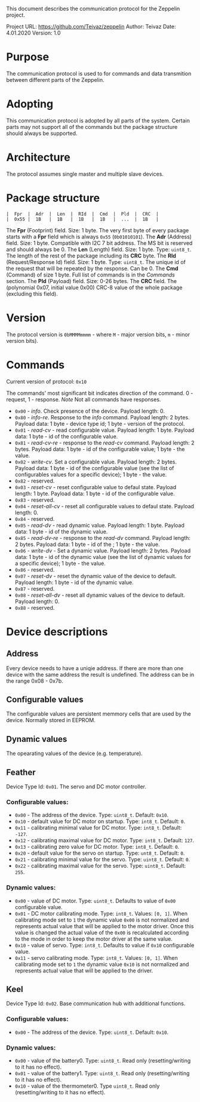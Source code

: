 This document describes the communication protocol for the Zeppelin project.

Project URL: https://github.com/Teivaz/zeppelin
Author: Teivaz
Date: 4.01.2020
Version: 1.0

# Purpose
The communication protocol is used to for commands and data transmition between different parts of the Zeppelin.

# Adopting
This communication protocol is adopted by all parts of the system. Certain parts may not support all of the commands but the package structure should always be supported.

# Architecture
The protocol assumes single master and multiple slave devices.

# Package structure

```
|  Fpr  |  Adr  |  Len  |  RId  |  Cmd  |  Pld  |  CRC  |
|  0x55 |  1B   |  1B   |  1B   |  1B   |  ...  |  1B   |
```

The **Fpr** (Footprint) field. Size: 1 byte. The very first byte of every package starts with a **Fpr** field which is always `0x55` (`0b01010101`).
The **Adr** (Address) field. Size: 1 byte. Compatible with I2C 7 bit address. The MS bit is reserved and should always be 0.
The **Len** (Length) field. Size: 1 byte. Type: `uint8_t`. The length of the rest of the package including its **CRC** byte.
The **RId** (Request/Response Id) field. Size: 1 byte. Type: `uint8_t`. The unique id of the request that will be repeated by the response. Can be 0.
The **Cmd** (Command) of size 1 byte. Full list of commands is in the *Commands* section.
The **Pld** (Payload) field. Size: 0-26 bytes.
The **CRC** field. The (polynomial 0x07, initial value 0x00) CRC-8 value of the whole package (excluding this field).

# Version
The protocol version is `0bMMMMmmmm` - where `M` - major version bits, `m` - minor version bits).

# Commands
Current version of protocol: `0x10`

The commands' most significant bit indicates direction of the command. 0 - request, 1 - response.
*Note* Not all commands have responses.

- `0x00` - *info*. Check presence of the device. Payload length: 0.
- `0x80` - *info-re*. Response to the *info* command. Payload length: 2 bytes. Payload data: 1 byte - device type id; 1 byte - version of the protocol.
- `0x01` - *read-cv* - read configurable value. Payload length: 1 byte. Payload data: 1 byte - id of the configurable value.
- `0x81` - *read-cv-re* - response to the *read-cv* command. Payload length: 2 bytes. Payload data: 1 byte - id of the configurable value; 1 byte - the value.
- `0x02` - *write-cv*. Set a configurable value. Payload length: 2 bytes. Payload data: 1 byte - id of the configurable value (see the list of configurables values for a specific device); 1 byte - the value.
- `0x82` - reserved.
- `0x03` - *reset-cv* - reset configurable value to defaul state. Payload length: 1 byte. Payload data: 1 byte - id of the configurable value.
- `0x83` - reserved.
- `0x04` - *reset-all-cv* - reset all configurable values to defaul state. Payload length: 0.
- `0x84` - reserved.
- `0x05` - *read-dv* - read dynamic value. Payload length: 1 byte. Payload data: 1 byte - id of the dynamic value.
- `0x85` - *read-dv-re* - response to the *read-dv* command. Payload length: 2 bytes. Payload data: 1 byte - id of the ; 1 byte - the value.
- `0x06` - *write-dv* -  Set a dynamic value. Payload length: 2 bytes. Payload data: 1 byte - id of the dynamic value (see the list of dynamic values for a specific device); 1 byte - the value.
- `0x86` - reserved.
- `0x07` - *reset-dv* - reset the dynamic value of the device to default. Payload length: 1 byte - id of the dynamic value.
- `0x87` - reserved.
- `0x08` - *reset-all-dv* - reset all dynamic values of the device to default. Payload length: 0.
- `0x88` - reserved.

# Device descriptions

## Address
Every device needs to have a uniqie address. If there are more than one device with the same address the result is undefined.
The address can be in the range 0x08 - 0x7b.

## Configurable values
The configurable values are persistent memmory cells that are used by the device. Normally stored in EEPROM.

## Dynamic values
The opearating values of the device (e.g. temperature).

## Feather
Device Type Id: `0x01`.
The servo and DC motor controller.

### Configurable values:
- `0x00` - The address of the device. Type: `uint8_t`. Default: `0x10`.
- `0x10` - default value for DC motor on startup. Type: `int8_t`. Default: `0`.
- `0x11` - calibrating minimal value for DC motor. Type: `int8_t`. Default: `-127`.
- `0x12` - calibrating maximal value for DC motor. Type: `int8_t`. Default: `127`.
- `0x13` - calibrating zero value for DC motor. Type: `int8_t`. Default: `0`.
- `0x20` - default value for the servo on startup. Type: `unt8_t`. Default: `0`.
- `0x21` - calibrating minimal value for the servo. Type: `uint8_t`. Default: `0`.
- `0x22` - calibrating maximal value for the servo. Type: `uint8_t`. Default: `255`.

### Dynamic values:
- `0x00` - value of DC motor. Type: `uint8_t`. Defaults to value of `0x00` configurable value.
- `0x01` - DC motor calibrating mode. Type: `int8_t`. Values: `[0, 1]`. When calibrating mode set to `1` the dynamic value `0x00` is not normalized and represents actual value that will be applied to the motor driver. Once this value is changed the actual value of the `0x00` is recalculated according to the mode in order to keep the motor driver at the same value.
- `0x10` - value of servo. Type: `int8_t`. Defaults to value if `0x10` configurable value.
- `0x11` - servo calibrating mode. Type: `int8_t`. Values: `[0, 1]`. When calibrating mode set to `1` the dynamic value `0x10` is not normalized and represents actual value that will be applied to the driver.

## Keel
Device Type Id: `0x02`.
Base communication hub with additional functions.

### Configurable values:
- `0x00` - The address of the device. Type: `uint8_t`. Default: `0x10`.

### Dynamic values:
- `0x00` - value of the battery0. Type: `uint8_t`. Read only (resetting/writing to it has no effect).
- `0x01` - value of the battery1. Type: `uint8_t`. Read only (resetting/writing to it has no effect).
- `0x10` - value of the thermometer0. Type `uint8_t`. Read only (resetting/writing to it has no effect).
